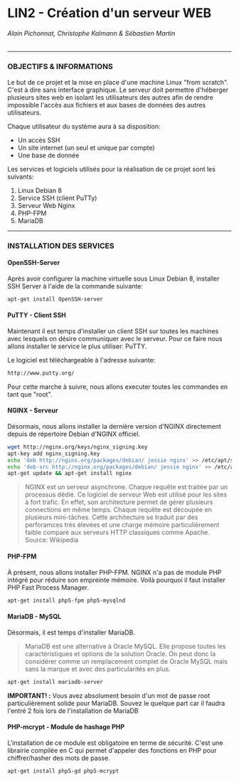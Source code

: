 # LIN2 - Création d'un serveur WEB
###### Alain Pichonnat, Christophe Kalmann & Sébastien Martin
___

### OBJECTIFS & INFORMATIONS

Le but de ce projet et la mise en place d'une machine Linux "from scratch". C'est à dire sans interface graphique. Le serveur doit permettre d'héberger plusieurs sites web en isolant les utilisateurs des autres afin de rendre impossible l'accès aux fichiers et aux bases de données des autres utilisateurs.

Chaque utilisateur du système aura à sa disposition:

  - Un accès SSH
  - Un site internet (un seul et unique par compte)
  - Une base de donnée

Les services et logiciels utilisés pour la réalisation de ce projet sont les suivants:

  1. Linux Debian 8
  2. Service SSH (client PuTTy)
  3. Serveur Web Nginx
  4. PHP-FPM
  5. MariaDB

___

### INSTALLATION DES SERVICES

#### OpenSSH-Server

Après avoir configurer la machine virtuelle sous Linux Debian 8, installer SSH Server à l'aide de la commande suivante:
```sh
apt-get install OpenSSH-server
```

#### PuTTY - Client SSH
Maintenant il est temps d'installer un client SSH sur toutes les machines avec lesquels on désire communiquer avec le serveur. Pour ce faire nous allons installer le service le plus utiliser: PuTTY.

Le logiciel est téléchargeable à l'adresse suivante:
```sh
http://www.putty.org/
```
Pour cette marche à suivre, nous allons executer toutes les commandes en tant que "root".

#### NGINX - Serveur
Désormais, nous allons installer la dernière version d'NGINX directement depuis de répertoire Debian d'NGINX officiel.
```sh
wget http://nginx.org/keys/nginx_signing.key
apt-key add nginx_signing.key
echo 'deb http://nginx.org/packages/debian/ jessie nginx' >> /etc/apt/sources.list
echo 'deb-src http://nginx.org/packages/debian/ jessie nginx' >> /etc/apt/sources.list
apt-get update && apt-get install nginx
```

>NGINX est un serveur asynchrone. Chaque requête est traitée par un processus dédié.
Ce logiciel de serveur Web est utilisé pour les sites à fort trafic. En effet, son architecture permet de gérer plusieurs connections en même temps. Chaque requête est découpée en plusieurs mini-tâches. Cette architecture se traduit par des perforamces très élevées et une charge mémoire particulièrement faible comparé aux serveurs HTTP classiques comme Apache.    Source: Wikipedia

#### PHP-FPM
À présent, nous allons installer PHP-FPM. NGINX n'a pas de module PHP intégré pour réduire son empreinte mémoire. Voilà pourquoi il faut installer PHP Fast Process Manager.
```sh
apt-get install php5-fpm php5-mysqlnd
```

#### MariaDB - MySQL
Désormais, il est temps d'installer MariaDB.
>MariaDB est une alternative à Oracle MySQL. Elle propose toutes les caractéristiques et options de la solution Oracle. On peut donc la considérer comme un remplacement complet de Oracle MySQL mais sans la marque et avec des particularités en plus.
```sh
apt-get install mariadb-server
```
**IMPORTANT! :** Vous avez absolument besoin d'un mot de passe root particulièrement solide pour MariaDB. Souvez le quelque part car il faudra l'entré 2 fois lors de l'installation de MariaDB

#### PHP-mcrypt - Module de hashage PHP
L'installation de ce module est obligatoire en terme de sécurité. C'est une librairie compilée en C qui permet d'appeler des fonctions en PHP pour chiffrer/hasher des mots de passe.
```sh
apt-get install php5-gd php5-mcrypt
```